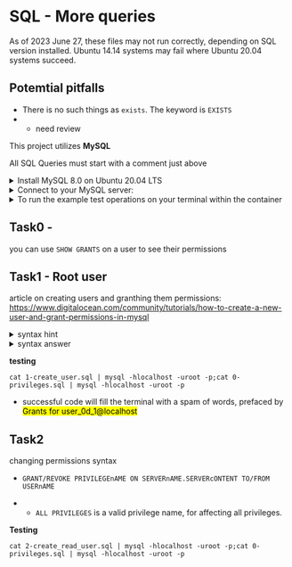 # SQL - More queries

As of 2023 June 27, these files may not run correctly, depending on SQL version installed. Ubuntu 14.14 systems may fail where Ubuntu 20.04 systems succeed.

## Potemtial pitfalls

* There is no such things as `exists`. The keyword is `EXISTS`
* * need review

This project utilizes **MySQL**

All SQL Queries must start with a comment just above


<details>
    <summary>
        Install MySQL 8.0 on Ubuntu 20.04 LTS
    </summary>
        $ sudo apt update
        $ sudo apt install mysql-server
        ...
        $ mysql --version
        mysql  Ver 8.0.25-0ubuntu0.20.04.1 for Linux on x86_64 ((Ubuntu))
        $
</details>

<details>
    <summary>
        Connect to your MySQL server:
    </summary>

    $ sudo mysql
    Welcome to the MySQL monitor.  Commands end with ; or \g.
    Your MySQL connection id is 11
    Server version: 8.0.25-0ubuntu0.20.04.1 (Ubuntu)

    Copyright (c) 2000, 2021, Oracle and/or its affiliates.

    Oracle is a registered trademark of Oracle Corporation and/or its
    affiliates. Other names may be trademarks of their respective
    owners.

    Type 'help;' or '\h' for help. Type '\c' to clear the current input statement.

    mysql>
    mysql> quit
    Bye
    $
</details>

<details>
    <summary>
        To run the example test operations on your terminal within the container
    </summary>
    run
    <code>service mysql start</code><br>

your password can be skipped (Enter key) through

</details>

## Task0 -

you can use `SHOW GRANTS` on a user to see their permissions

## Task1 - Root user

article on creating users and granthing them permissions: https://www.digitalocean.com/community/tutorials/how-to-create-a-new-user-and-grant-permissions-in-mysql



<details>
    <summary>
        syntax hint
    </summary>
    <code>DO SOMETHING IF CONDITION details of the something to do;</code>
</details>

<details>
    <summary>
        syntax answer
    </summary>
    <code>CREATE USER IF NOT exists 'username' IDENTIFIED WITH mysql_native_password BY 'password';</code>
</details>

**testing**

`cat 1-create_user.sql | mysql -hlocalhost -uroot -p;cat 0-privileges.sql | mysql -hlocalhost -uroot -p`

* successful code will fill the terminal with a spam of words, prefaced by <mark>Grants for user_0d_1@localhost</mark>

## Task2

changing permissions syntax

* `GRANT/REVOKE PRIVILEGEnAME ON SERVERnAME.SERVERcONTENT TO/FROM USERnAME`

* * `ALL PRIVILEGES` is a valid privilege name, for affecting all privileges.

**Testing**

`cat 2-create_read_user.sql | mysql -hlocalhost -uroot -p;cat 0-privileges.sql | mysql -hlocalhost -uroot -p`
